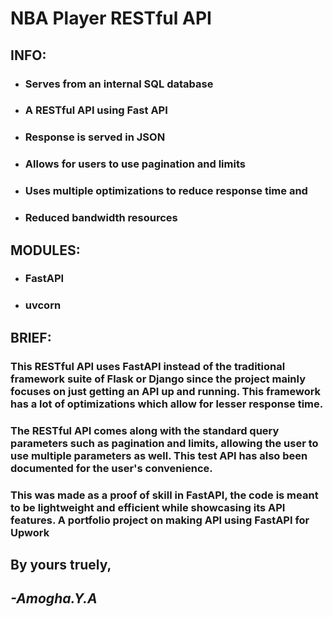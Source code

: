 # **NBA Player RESTful API**

## **INFO:**
* ### Serves from an internal SQL database
* ### A RESTful API using Fast API
* ### Response is served in JSON
* ### Allows for users to use pagination and limits
* ### Uses multiple optimizations to reduce response time and
* ### Reduced bandwidth resources

## **MODULES:**

* ### FastAPI
* ### uvcorn

## **BRIEF:**

### This RESTful API uses FastAPI instead of the traditional framework suite of Flask or Django since the project mainly focuses on just getting an API up and running. This framework has a lot of optimizations which allow for lesser response time.

### The RESTful API comes along with the standard query parameters such as pagination and limits, allowing the user to use multiple parameters as well. This test API has also been documented for the user's convenience.

### This was made as a proof of skill in FastAPI, the code is meant to be lightweight and efficient while showcasing its API features. A portfolio project on making API using FastAPI for Upwork

## **By yours truely,**
## ***-Amogha.Y.A***